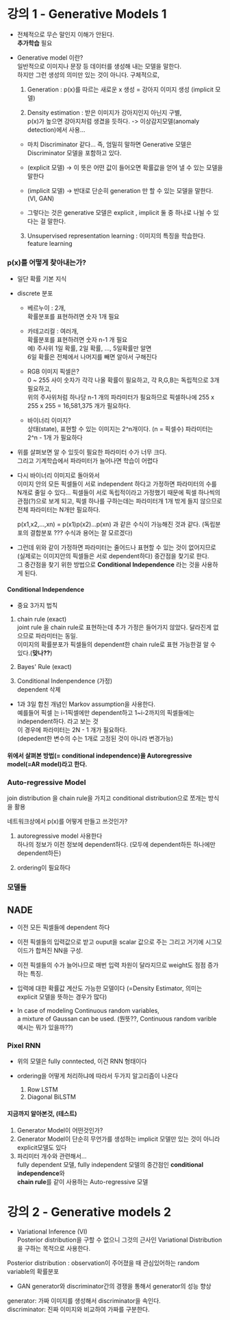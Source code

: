 # 강의 1 - Generative Models 1  

* 전체적으로 무슨 말인지 이해가 안된다.  
**추가학습**  필요

* Generative model 이란?  
  일반적으로 이미지나 문장 등 데이터를 생성해 내는 모델을 말한다.   
  하지만 그런 생성의 의미만 있는 것이 아니다. 구체적으로,
  
  1. Generation : p(x)를 따르는 새로운 x 생성 = 강아지 이미지 생성  (implicit 모델)  
  
  2. Density estimation :  받은 이미지가 강아지인지 아닌지 구별,  
    p(x)가 높으면 강아지처럼 생겼을 듯하다. -> 이상감지모델(anomaly detection)에서 사용...    
  
    - 마치 Discriminator 같다... 즉, 엄밀히 말하면 Generative 모델은 Discriminator 모델을 포함하고 있다.
  
    - (explicit 모델) -> 이 뜻은 어떤 값이 들어오면 확률값을 얻어 낼 수 있는 모델을 말한다
    - (implicit 모델) -> 반대로 단순히 generation 만 할 수 있는 모델을 말한다. (VI, GAN)  
    - 그렇다는 것은 generative 모델은 explicit , implicit 둘 중 하나로 나뉠 수 있다는 걸 말한다.
  
  3. Unsupervised representation learning : 이미지의 특징을 학습한다. feature learning   
  
  
 ### p(x)를 어떻게 찾아내는가?
 
* 일단 확률 기본 지식
* discrete 분포  
  - 베르누이 : 2개,   
  확률분포를 표현하려면 숫자 1개 필요  
  - 카테고리컬 : 여러개,   
  확률분포를 표현하려면 숫자 n-1 개 필요  
  예) 주사위
  1일 확률, 2일 확률, ..., 5일확률만 알면  
  6일 확률은 전체에서 나머지를 빼면 알아서 구해진다  
  
  - RGB 이미지 픽셀은?  
0 ~ 255 사이 숫자가 각각 나올 확률이 필요하고, 각 R,G,B는 독립적으로 3개 필요하고,   
위의 주사위처럼 하나당 n-1 개의 파라미터가 필요하므로 픽셀하나에 255 x 255 x 255 = 16,581,375 개가 필요하다.  

  - 바이너리 이미지?  
상태(state), 표현할 수 있는 이미지는 2^n개이다. (n = 픽셀수)
파라미터는 2^n - 1개 가 필요하다  

* 위를 살펴보면 알 수 있듯이 필요한 파라미터 수가 너무 크다.  
  그리고 기계학습에서 파라미터가 늘어나면 학습이 어렵다
  
* 다시 바이너리 이미지로 돌아와서      
이미지 안의 모든 픽셀들이 서로 independent 하다고 가정하면 파라미터의 수를 N개로 줄일 수 있다...
픽셀들이 서로 독립적이라고 가정했기 때문에 픽셀 하나씩의 관점(?)으로 보게 되고, 픽셀 하나를 구하는데는 파라미터개 1개 밖게 들지 않으므로 전체 파라미터는 N개만 필요하다.   

  p(x1,x2,...,xn) = p(x1)p(x2)...p(xn) 과 같은 수식이 가능해진 것과 같다. (독립분포의 결합분포 ??? 수식과 용어는 잘 모르겠다)   

* 그런데 위와 같이 가정하면 파라미터는 줄어드나 표현할 수 있는 것이 없어지므로(실제로는 이미지안의 픽셀들은 서로 dependent하다) 중간점을 찾기로 한다.  
그 중간점을 찾기 위한 방법으로 **Conditional Independence** 라는 것을 사용하게 된다.

#### Conditional Independence  
* 중요 3가지 법칙
1. chain rule (exact)   
joint rule 을 chain rule로 표현하는데 추가 가정은 들어가지 않았다.
달라진게 없으므로 파라미터는 동일.  
이미지의 확률분포가 픽셀들의 dependent한 chain rule로 표현 가능한걸 알 수 있다.(**맞나??**)

2. Bayes' Rule (exact)  

3. Conditional Indenpendence (가정)   
dependent 삭제

* 1과 3일 합친 개념인 Markov assumption을 사용한다.  
예를들어 픽셀 는 i-1픽셀에만 dependent하고 1~i-2까지의 픽셀들에는 independent하다. 라고 보는 것   
이 경우에 파라미터는 2N - 1 개가 필요하다.  
(depedent한 변수의 수는 1개로 고정된 것이 아니라 변경가능)

#### 위에서 살펴본 방법(= conditional independence)을 Autoregressive model(=AR model)라고 한다.


### Auto-regressive Model  
join distribution 을 chain rule을 가지고 conditional distribution으로 쪼개는 방식을 활용  

네트워크상에서 p(x)를 어떻게 만들고 쓰것인가? 

1. autoregressive model 사용한다       
  하나의 정보가 이전 정보에 dependent하다. (모두에 dependent하든 하나에만 dependent하든)
  
2. ordering이 필요하다

### 모델들

## NADE  
* 이전 모든 픽셀들에 dependent 하다
* 이전 픽셀들의 입력값으로 받고 
ouput을 scalar 값으로 주는
그리고 거기에 시그모이드가 합쳐진 NN을 구성.

* 이전 픽셀들의 수가 늘어나므로 매번 입력 차원이 달라지므로 weight도 점점 증가하는 특징.  

* 입력에 대한 확률값 계산도 가능한 모델이다 (=Density Estimator, 의미는 explicit 모델을 뜻하는 경우가 많다)  

* In case of modeling Continuous random variables,  
a mixture of Gaussan can be used. (뭔뜻??, Continuous random varible 예시는 뭐가 있을까??)

### Pixel RNN  

* 위의 모델은 fully conntected, 이건 RNN 형태이다  

* ordering을 어떻게 처리하냐에 따라서 두가지 알고리즘이 나온다  
  1. Row LSTM 
  2. Diagonal BiLSTM  
  
#### 지금까지 알아본것, (테스트)
1. Generator Model이 어떤것인가?
2. Generator Model이 단순히 무언가를 생성하는 implicit 모델만 있는 것이 아니라 explicit모델도 있다  
3. 파리미터 개수와 관련해서...   
fully dependent 모델,  fully independent 모델의 중간점인 **conditional independence**와  
**chain rule**를 같이 사용하는 Auto-regressive 모델  

# 강의 2 - Generative models 2  

* Variational Inference (VI)  
Posterior distribution을 구할 수 없으니 그것의 근사인 Variational Distribution을 구하는 목적으로 사용한다.  

Posterior distribution : observation이 주어졌을 때 관심있어하는 random variable의 확률분포  

* GAN
generator와 discriminator간의 경쟁을 통해서 generator의 성능 향상

generator: 가짜 이미지를 생성해서 discriminator을 속인다.  
discriminator: 진짜 이미지와 비교하여 가짜를 구분한다.




